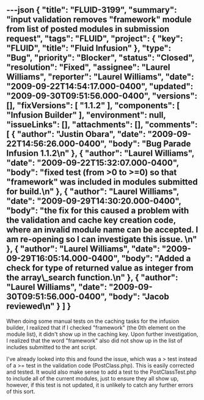 ---json
{
  "title": "FLUID-3199",
  "summary": "input validation removes \"framework\" module from list of posted modules in submission request",
  "tags": "FLUID",
  "project": {
    "key": "FLUID",
    "title": "Fluid Infusion"
  },
  "type": "Bug",
  "priority": "Blocker",
  "status": "Closed",
  "resolution": "Fixed",
  "assignee": "Laurel Williams",
  "reporter": "Laurel Williams",
  "date": "2009-09-22T14:54:17.000-0400",
  "updated": "2009-09-30T09:51:56.000-0400",
  "versions": [],
  "fixVersions": [
    "1.1.2"
  ],
  "components": [
    "Infusion Builder"
  ],
  "environment": null,
  "issueLinks": [],
  "attachments": [],
  "comments": [
    {
      "author": "Justin Obara",
      "date": "2009-09-22T14:56:26.000-0400",
      "body": "Bug Parade Infusion 1.1.2\n"
    },
    {
      "author": "Laurel Williams",
      "date": "2009-09-22T15:32:07.000-0400",
      "body": "fixed test (from >0 to >=0) so that \"framework\" was included in modules submitted for build.\n"
    },
    {
      "author": "Laurel Williams",
      "date": "2009-09-29T14:30:20.000-0400",
      "body": "the fix for this caused a problem with the validation and cache key creation code, where an invalid module name can be accepted. I am re-opening so I can investigate this issue.&#x20;\n"
    },
    {
      "author": "Laurel Williams",
      "date": "2009-09-29T16:05:14.000-0400",
      "body": "Added a check for type of returned value as integer from the array\\_search function.\n"
    },
    {
      "author": "Laurel Williams",
      "date": "2009-09-30T09:51:56.000-0400",
      "body": "Jacob reviewed\n"
    }
  ]
}
---
When doing some manual tests on the caching tasks for the infusion builder, I realized that if I checked "framework" (the 0th element on the module list), it didn't show up in the caching key. Upon further investigation, I realized that the word "framework" also did not show up in the list of includes submitted to the ant script.

I've already looked into this and found the issue, which was a > test instead of a >= test in the validation code (PostClass.php). This is easily corrected and tested. It would also make sense to add a test to the PostClassTest.php to include all of the current modules, just to ensure they all show up, however, if this test is not updated, it is unlikely to catch any further errors of this sort.

        